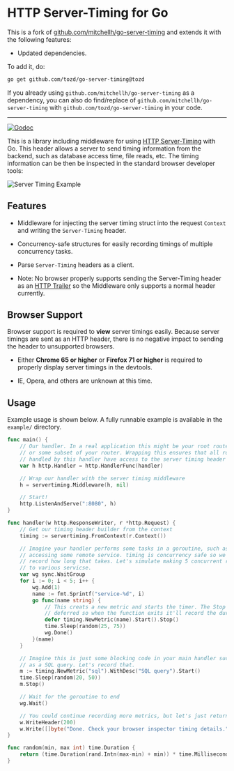 # HTTP Server-Timing for Go

This is a fork of [github.com/mitchellh/go-server-timing](github.com/mitchellh/go-server-timing) and extends it with
the following features:

- Updated dependencies.

To add it, do:

```sh
go get github.com/tozd/go-server-timing@tozd
```

If you already using `github.com/mitchellh/go-server-timing` as a dependency, you can also do
find/replace of `github.com/mitchellh/go-server-timing` with `github.com/tozd/go-server-timing`
in your code.

---

[![Godoc](https://godoc.org/github.com/tozd/go-server-timing?status.svg)](https://godoc.org/github.com/tozd/go-server-timing)

This is a library including middleware for using
[HTTP Server-Timing](https://www.w3.org/TR/server-timing) with Go. This header
allows a server to send timing information from the backend, such as database
access time, file reads, etc. The timing information can be then be inspected
in the standard browser developer tools:

![Server Timing Example](https://raw.githubusercontent.com/tozd/go-server-timing/master/example/screenshot.png)

## Features

- Middleware for injecting the server timing struct into the request `Context`
  and writing the `Server-Timing` header.

- Concurrency-safe structures for easily recording timings of multiple
  concurrency tasks.

- Parse `Server-Timing` headers as a client.

- Note: No browser properly supports sending the Server-Timing header as
  an [HTTP Trailer](https://tools.ietf.org/html/rfc7230#section-4.4) so
  the Middleware only supports a normal header currently.

## Browser Support

Browser support is required to **view** server timings easily. Because server
timings are sent as an HTTP header, there is no negative impact to sending
the header to unsupported browsers.

- Either **Chrome 65 or higher** or **Firefox 71 or higher** is required
  to properly display server timings in the devtools.

- IE, Opera, and others are unknown at this time.

## Usage

Example usage is shown below. A fully runnable example is available in
the `example/` directory.

```go
func main() {
	// Our handler. In a real application this might be your root router,
	// or some subset of your router. Wrapping this ensures that all routes
	// handled by this handler have access to the server timing header struct.
	var h http.Handler = http.HandlerFunc(handler)

	// Wrap our handler with the server timing middleware
	h = servertiming.Middleware(h, nil)

	// Start!
	http.ListenAndServe(":8080", h)
}

func handler(w http.ResponseWriter, r *http.Request) {
	// Get our timing header builder from the context
	timing := servertiming.FromContext(r.Context())

	// Imagine your handler performs some tasks in a goroutine, such as
	// accessing some remote service. timing is concurrency safe so we can
	// record how long that takes. Let's simulate making 5 concurrent requests
	// to various servicse.
	var wg sync.WaitGroup
	for i := 0; i < 5; i++ {
		wg.Add(1)
		name := fmt.Sprintf("service-%d", i)
		go func(name string) {
			// This creats a new metric and starts the timer. The Stop is
			// deferred so when the function exits it'll record the duration.
			defer timing.NewMetric(name).Start().Stop()
			time.Sleep(random(25, 75))
			wg.Done()
		}(name)
	}

	// Imagine this is just some blocking code in your main handler such
	// as a SQL query. Let's record that.
	m := timing.NewMetric("sql").WithDesc("SQL query").Start()
	time.Sleep(random(20, 50))
	m.Stop()

	// Wait for the goroutine to end
	wg.Wait()

	// You could continue recording more metrics, but let's just return now
	w.WriteHeader(200)
	w.Write([]byte("Done. Check your browser inspector timing details."))
}

func random(min, max int) time.Duration {
	return (time.Duration(rand.Intn(max-min) + min)) * time.Millisecond
}
```
